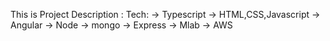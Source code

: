 This is Project Description :
Tech:
  ->  Typescript
  ->  HTML,CSS,Javascript
  ->  Angular
  ->  Node
  ->  mongo
  ->  Express 
  ->  Mlab
  ->  AWS

